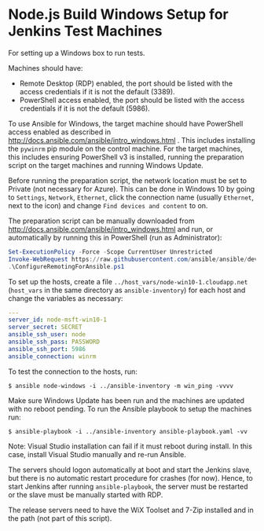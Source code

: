 # Node.js Build Windows Setup for Jenkins Test Machines

For setting up a Windows box to run tests.

Machines should have:
  - Remote Desktop (RDP) enabled, the port should be listed with the access credentials if it is not the default (3389).
  - PowerShell access enabled, the port should be listed with the access credentials if it is not the default (5986).

To use Ansible for Windows, the target machine should have PowerShell access enabled as described in http://docs.ansible.com/ansible/intro_windows.html .
This includes installing the `pywinrm` pip module on the control machine.
For the target machines, this includes ensuring PowerShell v3 is installed, running the preparation script on the target machines and running Windows Update.

Before running the preparation script, the network location must be set to Private (not necessary for Azure).
This can be done in Windows 10 by going to `Settings`, `Network`, `Ethernet`, click the connection name (usually `Ethernet`, next to the icon)
and change `Find devices and content` to on.

The preparation script can be manually downloaded from http://docs.ansible.com/ansible/intro_windows.html and run, or automatically by running
this in PowerShell (run as Administrator):

```powershell
Set-ExecutionPolicy -Force -Scope CurrentUser Unrestricted
Invoke-WebRequest https://raw.githubusercontent.com/ansible/ansible/devel/examples/scripts/ConfigureRemotingForAnsible.ps1 -OutFile ConfigureRemotingForAnsible.ps1
.\ConfigureRemotingForAnsible.ps1
```

To set up the hosts, create a file `../host_vars/node-win10-1.cloudapp.net` (`host_vars` in the same directory as `ansible-inventory`)
for each host and change the variables as necessary:

```yaml
---
server_id: node-msft-win10-1
server_secret: SECRET
ansible_ssh_user: node
ansible_ssh_pass: PASSWORD
ansible_ssh_port: 5986
ansible_connection: winrm
```

To test the connection to the hosts, run:

```text
$ ansible node-windows -i ../ansible-inventory -m win_ping -vvvv
```

Make sure Windows Update has been run and the machines are updated with no reboot pending.
To run the Ansible playbook to setup the machines run:

```text
$ ansible-playbook -i ../ansible-inventory ansible-playbook.yaml -vv
```

Note: Visual Studio installation can fail if it must reboot during install.
In this case, install Visual Studio manually and re-run Ansible.

The servers should logon automatically at boot and start the Jenkins slave, but there is no automatic restart procedure for crashes (for now).
Hence, to start Jenkins after running `ansible-playbook`, the server must be restarted or the slave must be manually started with RDP.

The release servers need to have the WiX Toolset and 7-Zip installed and in the path (not part of this script).
